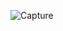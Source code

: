 
![Capture](https://user-images.githubusercontent.com/67911302/115201437-f497bb80-a112-11eb-816e-6010bae70806.PNG)
